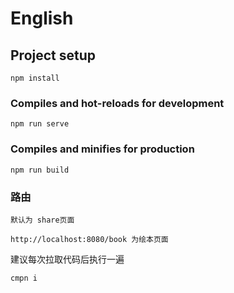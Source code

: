 # English

## Project setup
```
npm install
```

### Compiles and hot-reloads for development
```
npm run serve
```

### Compiles and minifies for production
```
npm run build
```

### 路由

```
默认为 share页面

http://localhost:8080/book 为绘本页面

```
建议每次拉取代码后执行一遍
```
cmpn i 
```

